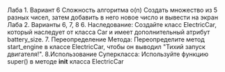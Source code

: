 Лаба 1. Вариант 6 Сложность алгоритма o(n)
Создать множество из 5 разных чисел, затем добавить в него новое число и вывести на экран
Лаба 2. Варианты 6, 7, 8
6. Наследование: Создайте класс ElectricCar, который наследует от класса Car и имеет дополнительный атрибут battery_size.
7. Переопределение Метода: Переопределите метод start_engine в классе ElectricCar, чтобы он выводил "Тихий запуск двигателя!".
8.Использование Суперкласса: Используйте функцию super() в методе __init__ класса ElectricCar
